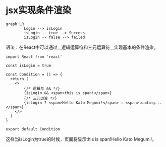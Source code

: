# jsx实现条件渲染

```mermaid
graph LR
		Login --> isLogin
		isLogin -- true --> Success
		isLogin -- false --> failed
```

语法：在React中可以通过__逻辑运算符和三元运算符__实现基本的条件渲染。

```react
import React from 'react'

const isLogin = true

const Condition = () => {
  return (
    <>
        {/* 逻辑与 && */}
        {isLogin && <span>this is span!</span>}
        {/* 三元运算 */}
        {isLogin ? <span>Hello Kato Megumi!</span> : <span>loading...</span>}
    </>
  )
}

export default Condition
```

这样当isLogin为true的时候，页面将显示this is span!Hello Kato Megumi!。
